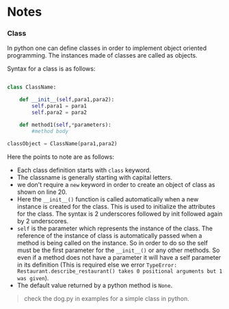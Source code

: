 # Notes

### Class

In python one can define classes in order to implement object oriented programming. The instances made of classes are called as objects.

Syntax for a class is as follows:

``` Python

class ClassName:

    def __init__(self,para1,para2):
        self.para1 = para1
        self.para2 = para2

    def method1(self,*parameters):
        #method body

classObject = ClassName(para1,para2)

```

Here the points to note are as follows:
- Each class definition starts with `class` keyword.
- The classname is generally starting with capital letters.
- we don't require a `new` keyword in order to create an object of class as shown on line 20.
- Here the `__init__()` function is called automatically when a new instance is created for the class. This is used to initialize the attributes for the class. The syntax is 2 underscores followed by init followed again by 2 underscores.
- `self` is the parameter which represents the instance of the class. The reference of the instance of class is automatically passed when a method is being called on the instance. So in order to do so the self must be the first parameter for the `__init__()` or any other methods. So even if a method does not have a parameter it will have a self parameter in its definition (This is required else we error `TypeError: Restaurant.describe_restaurant() takes 0 positional arguments but 1 was given`).
- The default value returned by a python method is `None`.

> check the dog.py in examples for a simple class in python.

